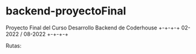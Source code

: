 # backend-proyectoFinal

Proyecto Final del Curso Desarrollo Backend de Coderhouse
+-+-+-+ 02-2022 / 08-2022 +-+-+-+

Rutas: 

